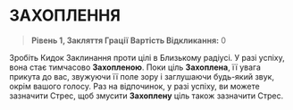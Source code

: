﻿# ЗАХОПЛЕННЯ

> **Рівень 1, Закляття Грації**
> **Вартість Відкликання:** 0

Зробіть Кидок Заклинання проти цілі в Близькому радіусі. У разі успіху, вона стає тимчасово **Захопленою**. Поки ціль **Захоплена**, її увага прикута до вас, звужуючи її поле зору і заглушаючи будь-який звук, окрім вашого голосу. Раз на відпочинок, у разі успіху, ви можете зазначити Стрес, щоб змусити **Захоплену** ціль також зазначити Стрес.